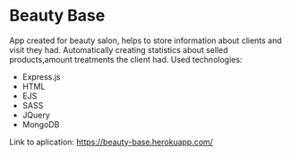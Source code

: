 # Beauty Base
App created for beauty salon, helps to store information about clients and visit they had. Automatically creating statistics about selled products,amount treatments the client had. 
Used technologies:
- Express.js
- HTML
- EJS
- SASS
- JQuery
- MongoDB

Link to aplication: https://beauty-base.herokuapp.com/
